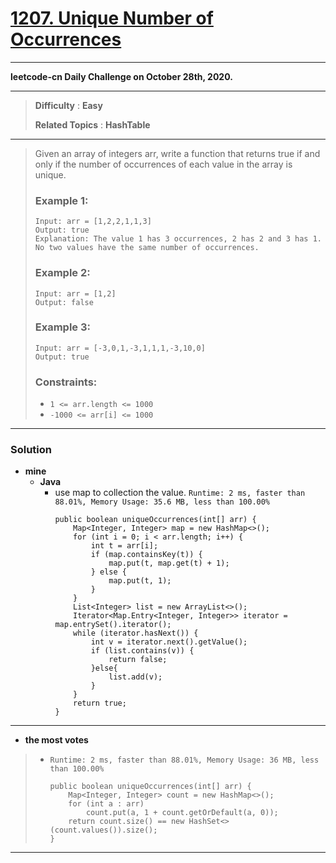 # [1207. Unique Number of Occurrences](https://leetcode.com/problems/unique-number-of-occurrences/)
---

**leetcode-cn Daily Challenge on October 28th, 2020.**

---

> **Difficulty** : **Easy**
>
> **Related Topics** : **HashTable**

---

> Given an array of integers arr, write a function that returns true if and only if the number of occurrences of each value in the array is unique.
>
>
> ### Example 1:
> ```
> Input: arr = [1,2,2,1,1,3]
> Output: true
> Explanation: The value 1 has 3 occurrences, 2 has 2 and 3 has 1. No two values have the same number of occurrences.
> ```
> ### Example 2:
> ```
> Input: arr = [1,2]
> Output: false
> ```
> ### Example 3:
> ```
> Input: arr = [-3,0,1,-3,1,1,1,-3,10,0]
> Output: true
> ```
>
> ### Constraints:
> * `1 <= arr.length <= 1000`
> * `-1000 <= arr[i] <= 1000`

---

### Solution
* **mine**
  * **Java**
    * use map to collection the value. `Runtime: 2 ms, faster than 88.01%, Memory Usage: 35.6 MB, less than 100.00%`
      ```
      public boolean uniqueOccurrences(int[] arr) {
          Map<Integer, Integer> map = new HashMap<>();
          for (int i = 0; i < arr.length; i++) {
              int t = arr[i];
              if (map.containsKey(t)) {
                  map.put(t, map.get(t) + 1);
              } else {
                  map.put(t, 1);
              }
          }
          List<Integer> list = new ArrayList<>();
          Iterator<Map.Entry<Integer, Integer>> iterator = map.entrySet().iterator();
          while (iterator.hasNext()) {
              int v = iterator.next().getValue();
              if (list.contains(v)) {
                  return false;
              }else{
                  list.add(v);
              }
          }
          return true;
      } 
      ```

----

* **the most votes**
>  * `Runtime: 2 ms, faster than 88.01%, Memory Usage: 36 MB, less than 100.00%`
>    ```
>    public boolean uniqueOccurrences(int[] arr) {
>        Map<Integer, Integer> count = new HashMap<>();
>        for (int a : arr)
>            count.put(a, 1 + count.getOrDefault(a, 0));
>        return count.size() == new HashSet<>(count.values()).size();
>    }
>    ```

---
